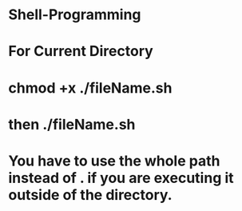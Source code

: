 # Shell-Programming

# For Current Directory
# chmod +x ./fileName.sh
# then ./fileName.sh

# You have to use the whole path instead of .  if you are executing it outside of the directory.
